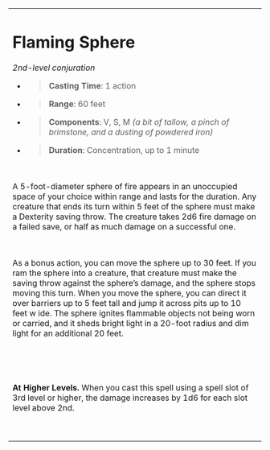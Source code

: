 <table><tbody><tr class="odd"><td><h1 id="flaming-sphere"><strong>Flaming Sphere</strong></h1><p><em>2nd-level conjuration</em></p><ul><li><blockquote><p><strong>Casting Time</strong>: 1 action</p></blockquote></li><li><blockquote><p><strong>Range</strong>: 60 feet</p></blockquote></li><li><blockquote><p><strong>Components</strong>: V, S, M <em>(a bit of tallow, a pinch of brimstone, and a dusting of powdered iron)</em></p></blockquote></li><li><blockquote><p><strong>Duration</strong>: Concentration, up to 1 minute</p></blockquote></li></ul><p> </p><p>A 5-foot-diameter sphere of fire appears in an unoccupied space of your choice within range and lasts for the duration. Any creature that ends its turn within 5 feet of the sphere must make a Dexterity saving throw. The creature takes 2d6 fire damage on a failed save, or half as much damage on a successful one.</p><p> </p><p>As a bonus action, you can move the sphere up to 30 feet. If you ram the sphere into a creature, that creature must make the saving throw against the sphere’s damage, and the sphere stops moving this turn. When you move the sphere, you can direct it over barriers up to 5 feet tall and jump it across pits up to 10 feet w ide. The sphere ignites flammable objects not being worn or carried, and it sheds bright light in a 20-foot radius and dim light for an additional 20 feet.</p><p> </p><p> </p><p><strong>At Higher Levels.</strong> When you cast this spell using a spell slot of 3rd level or higher, the damage increases by 1d6 for each slot level above 2nd.</p><p> </p></td></tr></tbody></table>